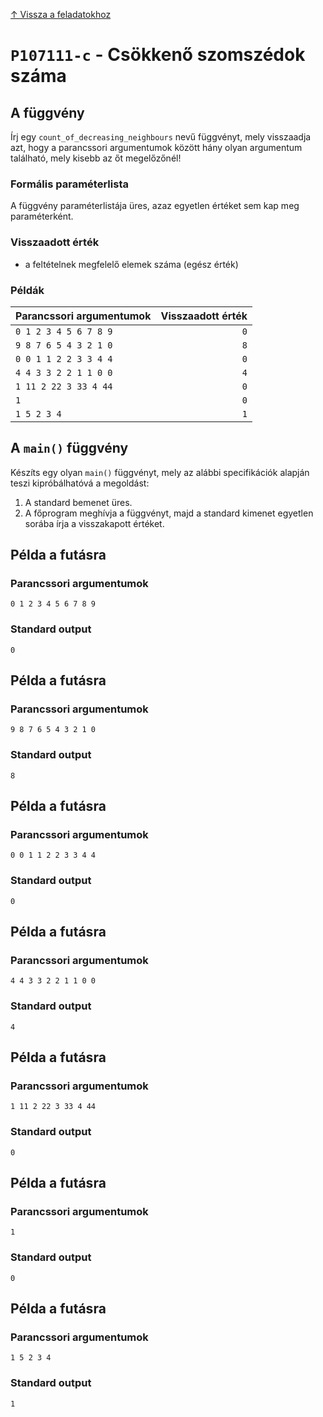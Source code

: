 
[↑ Vissza a feladatokhoz](./README.md)

# `P107111-c` - Csökkenő szomszédok száma

## A függvény

Írj egy `count_of_decreasing_neighbours` nevű függvényt, mely visszaadja azt, hogy a parancssori argumentumok között hány olyan argumentum található, mely kisebb az őt megelőzőnél!

### Formális paraméterlista

A függvény paraméterlistája üres, azaz egyetlen értéket sem kap meg paraméterként.

### Visszaadott érték

* a feltételnek megfelelő elemek száma (egész érték)

### Példák

| Parancssori argumentumok | Visszaadott érték | 
| :-- | --: | 
| `0 1 2 3 4 5 6 7 8 9` | `0` | 
| `9 8 7 6 5 4 3 2 1 0` | `8` | 
| `0 0 1 1 2 2 3 3 4 4` | `0` | 
| `4 4 3 3 2 2 1 1 0 0` | `4` | 
| `1 11 2 22 3 33 4 44` | `0` | 
| `1` | `0` | 
| `1 5 2 3 4` | `1` | 

## A `main()` függvény

Készíts egy olyan `main()` függvényt, mely az alábbi specifikációk alapján teszi kipróbálhatóvá a megoldást:

1. A standard bemenet üres.
1. A főprogram meghívja a függvényt, majd a standard kimenet egyetlen sorába írja a visszakapott értéket.

## Példa a futásra

### Parancssori argumentumok

```
0 1 2 3 4 5 6 7 8 9
```

### Standard output

```
0
```

## Példa a futásra

### Parancssori argumentumok

```
9 8 7 6 5 4 3 2 1 0
```

### Standard output

```
8
```

## Példa a futásra

### Parancssori argumentumok

```
0 0 1 1 2 2 3 3 4 4
```

### Standard output

```
0
```

## Példa a futásra

### Parancssori argumentumok

```
4 4 3 3 2 2 1 1 0 0
```

### Standard output

```
4
```

## Példa a futásra

### Parancssori argumentumok

```
1 11 2 22 3 33 4 44
```

### Standard output

```
0
```

## Példa a futásra

### Parancssori argumentumok

```
1
```

### Standard output

```
0
```

## Példa a futásra

### Parancssori argumentumok

```
1 5 2 3 4
```

### Standard output

```
1
```